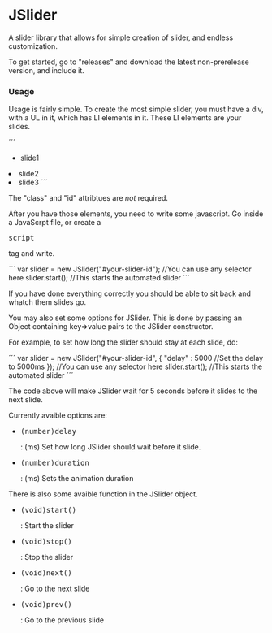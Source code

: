 JSlider
=======

A slider library that allows for simple creation of slider, and endless customization.

To get started, go to "releases" and download the latest non-prerelease version, and include it.

### Usage

Usage is fairly simple. To create the most simple slider, you must have a div, with a UL in it,
which has LI elements in it. These LI elements are your slides.

´´´
<div id="slider">
	<ul id="slides">
		<li class="slide">slide1</div>
		<li class="slide">slide2</div>
		<li class="slide">slide3</div>
	</ul>
</div>
´´´

The "class" and "id" attribtues are *not* required.

After you have those elements, you need to write some javascript. Go inside
a JavaScrpt file, or create a <pre>script</pre> tag and write.

´´´
var slider = new JSlider("#your-slider-id"); //You can use any selector here
slider.start(); //This starts the automated slider
´´´

If you have done everything correctly you should be able to sit back and whatch them slides go.

You may also set some options for JSlider. This is done by passing an Object containing key=>value pairs to the JSlider constructor.

For example, to set how long the slider should stay at each slide, do:

´´´
var slider = new JSlider("#your-slider-id", {
	"delay" : 5000 //Set the delay to 5000ms
}); //You can use any selector here
slider.start(); //This starts the automated slider
´´´

The code above will make JSlider wait for 5 seconds before it slides to the next slide.

Currently avaible options are:
<ul>
	<li><pre>(number)delay</pre> : (ms) Set how long JSlider should wait before it slide.</li>
	<li><pre>(number)duration</pre> : (ms) Sets the animation duration</li>
</ul>


There is also some avaible function in the JSlider object.
<ul>
	<li><pre>(void)start()</pre> : Start the slider </li>
	<li><pre>(void)stop()</pre> : Stop the slider </li>
	<li><pre>(void)next()</pre> : Go to the next slide </li>
	<li><pre>(void)prev()</pre> : Go to the previous slide </li>
</ul>

